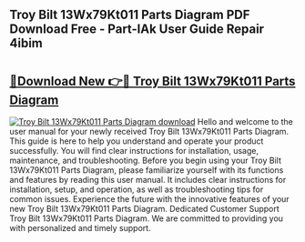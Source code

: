 ## Troy Bilt 13Wx79Kt011 Parts Diagram PDF Download Free - Part-lAk User Guide Repair 4ibim

# <h2><a href="http://dfmqzd.blite.top/?on=Troy+Bilt+13Wx79Kt011+Parts+Diagram">🔗Download New 👉🔴 Troy Bilt 13Wx79Kt011 Parts Diagram</a></h2>

[![Troy Bilt 13Wx79Kt011 Parts Diagram download](https://i.imgur.com/lujVjoI.png)](http://dfmqzd.blite.top/?on=Troy+Bilt+13Wx79Kt011+Parts+Diagram)
Hello and welcome to the user manual for your newly received Troy Bilt 13Wx79Kt011 Parts Diagram. This guide is here to help you understand and operate your product successfully. You will find clear instructions for installation, usage, maintenance, and troubleshooting. Before you begin using your Troy Bilt 13Wx79Kt011 Parts Diagram, please familiarize yourself with its functions and features by reading this user manual. It includes clear instructions for installation, setup, and operation, as well as troubleshooting tips for common issues. Experience the future with the innovative features of your new Troy Bilt 13Wx79Kt011 Parts Diagram. Dedicated Customer Support Troy Bilt 13Wx79Kt011 Parts Diagram. We are committed to providing you with personalized and timely support.
